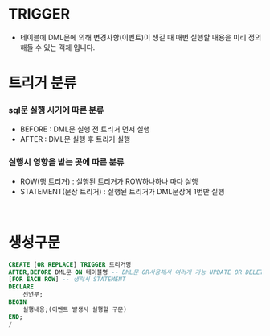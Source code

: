 # TRIGGER
- 테이블에 DML문에 의해 변경사항(이벤트)이 생길 때 매번 실행할 내용을 미리 정의해둘 수 있는 객체 입니다.

# 트리거 분류
### sql문 실행 시기에 따른 분류
- BEFORE : DML문 실행 전 트리거 먼저 실행
- AFTER : DML문 실행 후 트리거 실행
### 실행시 영향을 받는 곳에 따른 분류
- ROW(행 트리거) : 실행된 트리거가 ROW하나하나 마다 실행
- STATEMENT(문장 트리거) : 실행된 트리거가 DML문장에 1번만 실행

<br>

# 생성구문
```sql
CREATE [OR REPLACE] TRIGGER 트리거명
AFTER,BEFORE DML문 ON 테이블명 -- DML문 OR사용해서 여러개 가능 UPDATE OR DELETE
[FOR EACH ROW] -- 생략시 STATEMENT
DECLARE
    선언부;
BEGIN
    실행내용;(이벤트 발생시 실행할 구문)
END;
/
```